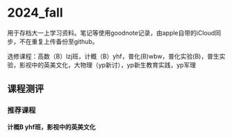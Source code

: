 # 2024_fall

用于存档大一上学习资料。笔记等使用goodnote记录，由apple自带的iCloud同步，不在重复上传备份至github。

选修课程：高数（B）lzj班，计概（B）yhf，普化(B)wbw，普化实验(B)，普生实验，影视中的英美文化，大物理（yp新讨），yp新生教育实践，yp军理

## 课程测评

### 推荐课程

**计概B yhf班，影视中的英美文化**